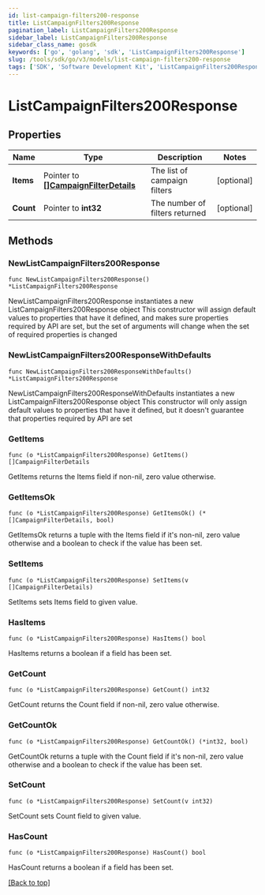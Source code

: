 ```yaml
---
id: list-campaign-filters200-response
title: ListCampaignFilters200Response
pagination_label: ListCampaignFilters200Response
sidebar_label: ListCampaignFilters200Response
sidebar_class_name: gosdk
keywords: ['go', 'golang', 'sdk', 'ListCampaignFilters200Response'] 
slug: /tools/sdk/go/v3/models/list-campaign-filters200-response
tags: ['SDK', 'Software Development Kit', 'ListCampaignFilters200Response']
---
```


# ListCampaignFilters200Response

## Properties

Name | Type | Description | Notes
------------ | ------------- | ------------- | -------------
**Items** |  Pointer to [**[]CampaignFilterDetails**](campaign-filter-details) | The list of campaign filters | [optional] 
**Count** |  Pointer to **int32** | The number of filters returned | [optional] 

## Methods

### NewListCampaignFilters200Response

`func NewListCampaignFilters200Response() *ListCampaignFilters200Response`

NewListCampaignFilters200Response instantiates a new ListCampaignFilters200Response object
This constructor will assign default values to properties that have it defined,
and makes sure properties required by API are set, but the set of arguments
will change when the set of required properties is changed

### NewListCampaignFilters200ResponseWithDefaults

`func NewListCampaignFilters200ResponseWithDefaults() *ListCampaignFilters200Response`

NewListCampaignFilters200ResponseWithDefaults instantiates a new ListCampaignFilters200Response object
This constructor will only assign default values to properties that have it defined,
but it doesn't guarantee that properties required by API are set

### GetItems

`func (o *ListCampaignFilters200Response) GetItems() []CampaignFilterDetails`

GetItems returns the Items field if non-nil, zero value otherwise.

### GetItemsOk

`func (o *ListCampaignFilters200Response) GetItemsOk() (*[]CampaignFilterDetails, bool)`

GetItemsOk returns a tuple with the Items field if it's non-nil, zero value otherwise
and a boolean to check if the value has been set.

### SetItems

`func (o *ListCampaignFilters200Response) SetItems(v []CampaignFilterDetails)`

SetItems sets Items field to given value.

### HasItems

`func (o *ListCampaignFilters200Response) HasItems() bool`

HasItems returns a boolean if a field has been set.

### GetCount

`func (o *ListCampaignFilters200Response) GetCount() int32`

GetCount returns the Count field if non-nil, zero value otherwise.

### GetCountOk

`func (o *ListCampaignFilters200Response) GetCountOk() (*int32, bool)`

GetCountOk returns a tuple with the Count field if it's non-nil, zero value otherwise
and a boolean to check if the value has been set.

### SetCount

`func (o *ListCampaignFilters200Response) SetCount(v int32)`

SetCount sets Count field to given value.

### HasCount

`func (o *ListCampaignFilters200Response) HasCount() bool`

HasCount returns a boolean if a field has been set.


[[Back to top]](#) 


